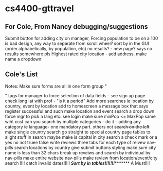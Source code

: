 # cs4400-gttravel

## For Cole, From Nancy debugging/suggestions
Submit button for adding city on manager,
Forcing population to be on a 100 is bad design, any way to separate from scroll wheel?
sort by in the GUI (order alphabetically, by population, etc)
no results? - new page? says no results somewhere pls
Highest rated city
location - add address, make name a dropdown


## Cole's List
Notes: Make sure forms are all in one form group
"<form>" tags for manager to force selection of data fields - see sign up page
check long lat with prof - "is it a period"
Add more searches ie location by country, event by location
add to homescreen a message box that says register successful and such
make location and event search a drop down
force mgr to pick a lang etc: see login
make sure minPop <= MaxPop same wiht cost
can you search by multiple categories - do it - adding any category ie language- one mandatory part. others not
~~search on the left~~
make single country search go straight to special country page
tables to alight stuff in search maybe
make is capital in city search a check mark or a yes no not truee false
write reviews three tabs for each type of reivew nav-pills
search locations by country
give submit buttons styling
make sure city name is less than 32 chars
break up reveiws and search by individual by nav-pills
make entire website nav-pills
make review from location/event/city search
!!!! catch invalid dates!!!!!
***********Sort by in tables!!!!!!!****************** A Must!!!!